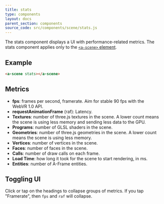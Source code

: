 ```yaml
---
title: stats
type: components
layout: docs
parent_section: components
source_code: src/components/scene/stats.js
---
```


[scene]: ../core/scene.md

The stats component displays a UI with performance-related metrics. The stats
component applies only to the [`<a-scene>` element][scene].

## Example

```html
<a-scene stats></a-scene>
```

## Metrics

- **fps**: frames per second, framerate. Aim for stable 90 fps with the WebVR 1.0 API.
- **requestAnimationFrame** (raf): Latency.
- **Textures**: number of three.js textures in the scene. A lower count means
  the scene is using less memory and sending less data to the GPU.
- **Programs**: number of GLSL shaders in the scene.
- **Geometries**: number of three.js geometries in the scene. A lower count
  means the scene is using less memory.
- **Vertices**: number of vertices in the scene.
- **Faces**: number of faces in the scene.
- **Calls**: number of draw calls on each frame.
- **Load Time**: how long it took for the scene to start rendering, in ms.
- **Entities**: number of A-Frame entities.

## Toggling UI

Click or tap on the headings to collapse groups of metrics. If you tap
"Framerate", then `fps` and `raf` will collapse.
